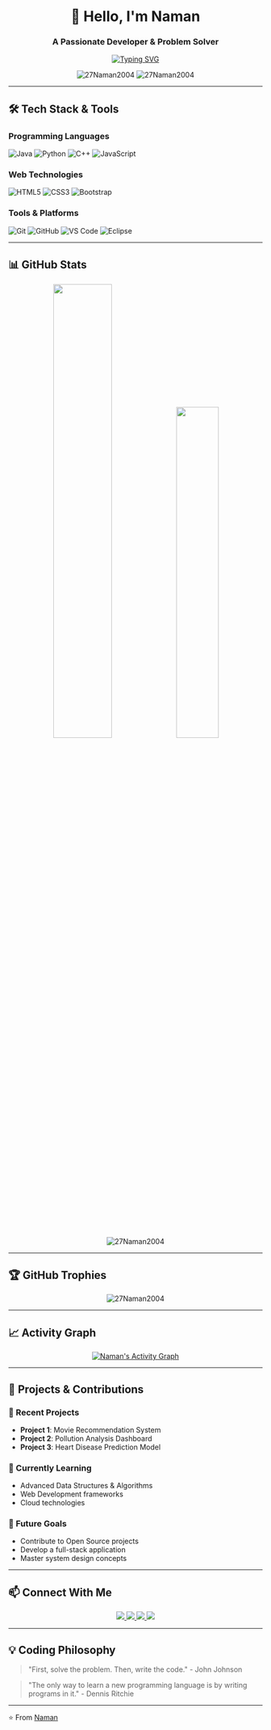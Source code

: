 <h1 align="center">👋 Hello, I'm Naman</h1>
<h3 align="center">A Passionate Developer & Problem Solver</h3>

<p align="center">
  <a href="https://git.io/typing-svg"><img src="https://readme-typing-svg.demolab.com?font=Fira+Code&weight=600&size=22&duration=4000&pause=1000&color=4F8CC9&center=true&vCenter=true&width=500&lines=Full-Stack+Developer;Problem+Solver;Continuous+Learner;Open-Source+Enthusiast" alt="Typing SVG" /></a>
</p>

<p align="center">
  <img src="https://komarev.com/gh-views?username=27Naman2004&label=Profile%20Views&color=0e75b6&style=flat" alt="27Naman2004" /> 
  <img src="https://komarev.com/ghpvc/?username=27Naman2004&label=Profile%20Views&color=0e75b6&style=flat" alt="27Naman2004" />
</p>

---

## 🛠️ Tech Stack & Tools

### Programming Languages
![Java](https://img.shields.io/badge/Java-ED8B00?style=for-the-badge&logo=openjdk&logoColor=white)
![Python](https://img.shields.io/badge/Python-3776AB?style=for-the-badge&logo=python&logoColor=white)
![C++](https://img.shields.io/badge/C++-00599C?style=for-the-badge&logo=c%2B%2B&logoColor=white)
![JavaScript](https://img.shields.io/badge/JavaScript-F7DF1E?style=for-the-badge&logo=javascript&logoColor=black)

### Web Technologies
![HTML5](https://img.shields.io/badge/HTML5-E34F26?style=for-the-badge&logo=html5&logoColor=white)
![CSS3](https://img.shields.io/badge/CSS3-1572B6?style=for-the-badge&logo=css3&logoColor=white)
![Bootstrap](https://img.shields.io/badge/Bootstrap-7952B3?style=for-the-badge&logo=bootstrap&logoColor=white)

### Tools & Platforms
![Git](https://img.shields.io/badge/Git-F05032?style=for-the-badge&logo=git&logoColor=white)
![GitHub](https://img.shields.io/badge/GitHub-181717?style=for-the-badge&logo=github&logoColor=white)
![VS Code](https://img.shields.io/badge/VS_Code-007ACC?style=for-the-badge&logo=visual-studio-code&logoColor=white)
![Eclipse](https://img.shields.io/badge/Eclipse-2C2255?style=for-the-badge&logo=eclipse&logoColor=white)

---

## 📊 GitHub Stats

<p align="center">
  <img width="48%" src="https://github-readme-stats.vercel.app/api?username=27Naman2004&show_icons=true&theme=tokyonight&hide_border=true&bg_color=00000000" />
  <img width="41%" src="https://github-readme-stats.vercel.app/api/top-langs/?username=27Naman2004&layout=compact&theme=tokyonight&hide_border=true&bg_color=00000000" />
</p>

<p align="center">
  <img src="https://github-readme-streak-stats.herokuapp.com/?user=27Naman2004&theme=tokyonight&hide_border=true&background=FFFFFF00" alt="27Naman2004" />
</p>

---

## 🏆 GitHub Trophies

<p align="center">
  <img src="https://github-profile-trophy.vercel.app/?username=27Naman2004&theme=onedark&no-frame=true&row=1&column=7" alt="27Naman2004" />
</p>

---

## 📈 Activity Graph

<p align="center">
  <a href="https://github.com/ashutosh00710/github-readme-activity-graph">
    <img alt="Naman's Activity Graph" src="https://github-readme-activity-graph.vercel.app/graph?username=27Naman2004&bg_color=ffffff&color=000000&line=4F8CC9&point=000000&area=true&hide_border=true" />
  </a>
</p>

---

## 🚀 Projects & Contributions

### 🔨 Recent Projects
- **Project 1**: Movie Recommendation System
- **Project 2**: Pollution Analysis Dashboard
- **Project 3**: Heart Disease Prediction Model

### 🌱 Currently Learning
- Advanced Data Structures & Algorithms
- Web Development frameworks
- Cloud technologies

### 📝 Future Goals
- Contribute to Open Source projects
- Develop a full-stack application
- Master system design concepts

---

## 📫 Connect With Me

<p align="center">
  <a href="https://www.linkedin.com/in/your-linkedin" target="_blank">
    <img src="https://img.shields.io/badge/LinkedIn-0077B5?style=for-the-badge&logo=linkedin&logoColor=white" />
  </a>
  <a href="mailto:your-email@example.com">
    <img src="https://img.shields.io/badge/Gmail-D14836?style=for-the-badge&logo=gmail&logoColor=white" />
  </a>
  <a href="https://leetcode.com/your-profile" target="_blank">
    <img src="https://img.shields.io/badge/LeetCode-FFA116?style=for-the-badge&logo=leetcode&logoColor=black" />
  </a>
  <a href="https://www.hackerrank.com/your-profile" target="_blank">
    <img src="https://img.shields.io/badge/HackerRank-00EA64?style=for-the-badge&logo=hackerrank&logoColor=black" />
  </a>
</p>

---

## 💡 Coding Philosophy

> "First, solve the problem. Then, write the code." - John Johnson

> "The only way to learn a new programming language is by writing programs in it." - Dennis Ritchie

---

⭐️ From [Naman](https://github.com/27Naman2004)
